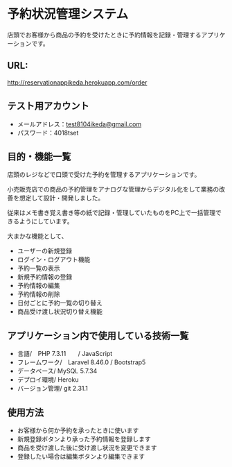 # 予約状況管理システム
店頭でお客様から商品の予約を受けたときに予約情報を記録・管理するアプリケーションです。

## URL: 
http://reservationappikeda.herokuapp.com/order

## テスト用アカウント
- メールアドレス：test8104ikeda@gmail.com
- パスワード：4018tset


## 目的・機能一覧
店頭のレジなどで口頭で受けた予約を管理するアプリケーションです。

小売販売店での商品の予約管理をアナログな管理からデジタル化をして業務の改善を想定して設計・開発しました。

従来はメモ書き覚え書き等の紙で記録・管理していたものをPC上で一括管理できるようにしています。

大まかな機能として、
- ユーザーの新規登録
- ログイン・ログアウト機能
- 予約一覧の表示
- 新規予約情報の登録
- 予約情報の編集
- 予約情報の削除
- 日付ごとに予約一覧の切り替え
- 商品受け渡し状況切り替え機能

## アプリケーション内で使用している技術一覧
- 言語/　PHP 7.3.11　　/ JavaScript
- フレームワーク/　Laravel 8.46.0 / Bootstrap5
- データベース/ MySQL 5.7.34
- デプロイ環境/ Heroku
- バージョン管理/ git 2.31.1

## 使用方法
- お客様から何か予約を承ったときに使います
- 新規登録ボタンより承った予約情報を登録します
- 商品を受け渡した後に受け渡し状況を変更できます
- 登録したい場合は編集ボタンより編集できます
